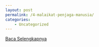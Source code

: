```yaml
---
layout: post
permalink: /4-malaikat-penjaga-manusia/
categories:
    - Uncategorized
---
```


[Baca Selengkapnya](/07)
